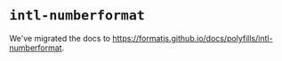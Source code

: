 # `intl-numberformat`

We've migrated the docs to https://formatjs.github.io/docs/polyfills/intl-numberformat.
